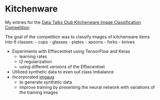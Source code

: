 # Kitchenware
My entries for the [Data Talks Club Kitchenware Image Classification Competition](https://www.kaggle.com/competitions/kitchenware-classification)

The goal of the competition was to classify images of kitchenware items into 6 classes:
	- cups
	- glasses
	- plates
	- spoons
	- forks
	- knives

- Experiments with Effiecentnet using TensorFlow and Keras
	- learning rates
	- l2 regularization
	- using different versions of the Effiecentnet
- Utilized synthetic data to even out class imbalance
- Incorporated [imgaug](https://imgaug.readthedocs.io/en/latest/) 
	- to generate synthetic data
	- improve training by presenting the neural network with variations of the training images
